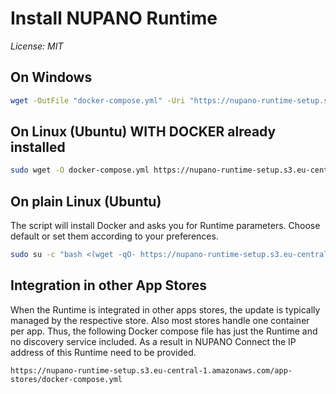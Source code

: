 # Install NUPANO Runtime 
*License: MIT*

## On Windows
```sh
wget -OutFile "docker-compose.yml" -Uri "https://nupano-runtime-setup.s3.eu-central-1.amazonaws.com/docker-compose.yml" | docker compose up -d
```

## On Linux (Ubuntu) WITH DOCKER already installed
```sh
sudo wget -O docker-compose.yml https://nupano-runtime-setup.s3.eu-central-1.amazonaws.com/docker-compose.yml && sudo docker compose up -d
```

## On plain Linux (Ubuntu)
The script will install Docker and asks you for Runtime parameters. Choose default or set them according to your preferences.
```sh
sudo su -c "bash <(wget -qO- https://nupano-runtime-setup.s3.eu-central-1.amazonaws.com/install.sh) latest" root
```

## Integration in other App Stores
When the Runtime is integrated in other apps stores, the update is typically managed by the respective store.
Also most stores handle one container per app. Thus, the following Docker compose file has just the Runtime and no discovery service included.
As a result in NUPANO Connect the IP address of this Runtime need to be provided. 
```
https://nupano-runtime-setup.s3.eu-central-1.amazonaws.com/app-stores/docker-compose.yml
```
